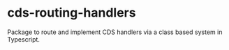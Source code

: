 # cds-routing-handlers
Package to route and implement CDS handlers via a class based system in Typescript.
